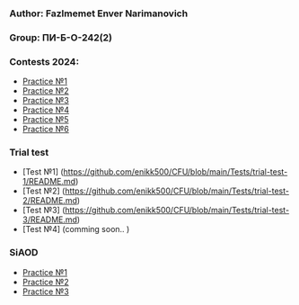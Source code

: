 ### Author: Fazlmemet Enver Narimanovich
### Group: ПИ-Б-О-242(2)

### Contests 2024:
- [Practice №1](https://github.com/enikk500/CFU/blob/main/Contests/Contest-2024-09-12/README.md) 
- [Practice №2](https://github.com/enikk500/CFU/blob/main/Contests/Contest-2024-09-18/README.md) 
- [Practice №3](https://github.com/enikk500/CFU/blob/main/Contests/Contest-2024-09-25/README.md)
- [Practice №4](https://github.com/enikk500/CFU/blob/main/Contests/Contest-2024-10-02/README.md)
- [Practice №5](https://github.com/enikk500/CFU/blob/main/Contests/Contest-2024-10-09/README.md)
- [Practice №6](https://github.com/enikk500/CFU/blob/main/Contests/Contest-2024-10-16/README.md)

### Trial test
- [Test №1] (https://github.com/enikk500/CFU/blob/main/Tests/trial-test-1/README.md)
- [Test №2] (https://github.com/enikk500/CFU/blob/main/Tests/trial-test-2/README.md)
- [Test №3] (https://github.com/enikk500/CFU/blob/main/Tests/trial-test-3/README.md)
- [Test №4] (comming soon.. )

### SiAOD
- [Practice №1](https://github.com/enikk500/CFU/blob/main/SiAOD/pz-01/README.md) 
- [Practice №2](https://github.com/enikk500/CFU/blob/main/SiAOD/pz-02/README.md) 
- [Practice №3](https://github.com/enikk500/CFU/blob/main/SiAOD/pz-03/README.md)
